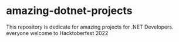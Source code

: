 # amazing-dotnet-projects
This repository is dedicate for amazing projects for .NET Developers. everyone welcome to Hacktoberfest 2022
